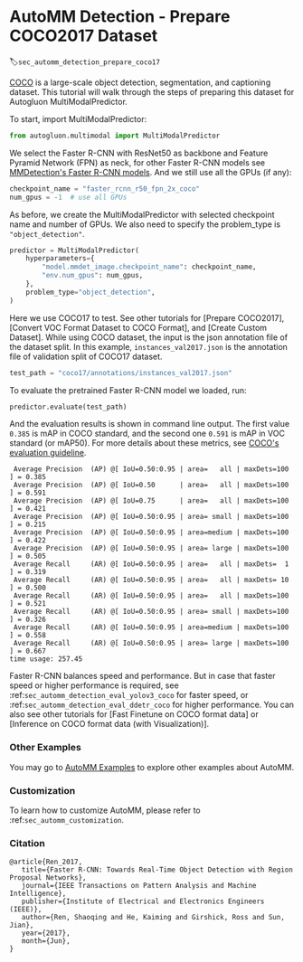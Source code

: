 # AutoMM Detection - Prepare COCO2017 Dataset
:label:`sec_automm_detection_prepare_coco17`

[COCO](https://cocodataset.org/#home) is a large-scale object detection, segmentation, and captioning dataset. 
This tutorial will walk through the steps of preparing this dataset for Autogluon MultiModalPredictor.

To start, import MultiModalPredictor:

```python
from autogluon.multimodal import MultiModalPredictor
```

We select the Faster R-CNN with ResNet50 as backbone and Feature Pyramid Network (FPN) as neck,
for other Faster R-CNN models see [MMDetection's Faster R-CNN models](https://github.com/open-mmlab/mmdetection/tree/master/configs/faster_rcnn). 
And we still use all the GPUs (if any):

```python
checkpoint_name = "faster_rcnn_r50_fpn_2x_coco"
num_gpus = -1  # use all GPUs
```

As before, we create the MultiModalPredictor with selected checkpoint name and number of GPUs.
We also need to specify the problem_type is `"object_detection"`.

```python
predictor = MultiModalPredictor(
    hyperparameters={
        "model.mmdet_image.checkpoint_name": checkpoint_name,
        "env.num_gpus": num_gpus,
    },
    problem_type="object_detection",
)
```

Here we use COCO17 to test. 
See other tutorials for \[Prepare COCO2017], \[Convert VOC Format Dataset to COCO Format], and \[Create Custom Dataset].
While using COCO dataset, the input is the json annotation file of the dataset split.
In this example, `instances_val2017.json` is the annotation file of validation split of COCO17 dataset.

```python
test_path = "coco17/annotations/instances_val2017.json"
```

To evaluate the pretrained Faster R-CNN model we loaded, run:

```python
predictor.evaluate(test_path)
```

And the evaluation results is shown in command line output. The first value `0.385` is mAP in COCO standard, and the second one `0.591` is mAP in VOC standard (or mAP50). For more details about these metrics, see [COCO's evaluation guideline](https://cocodataset.org/#detection-eval).

```
 Average Precision  (AP) @[ IoU=0.50:0.95 | area=   all | maxDets=100 ] = 0.385
 Average Precision  (AP) @[ IoU=0.50      | area=   all | maxDets=100 ] = 0.591
 Average Precision  (AP) @[ IoU=0.75      | area=   all | maxDets=100 ] = 0.421
 Average Precision  (AP) @[ IoU=0.50:0.95 | area= small | maxDets=100 ] = 0.215
 Average Precision  (AP) @[ IoU=0.50:0.95 | area=medium | maxDets=100 ] = 0.422
 Average Precision  (AP) @[ IoU=0.50:0.95 | area= large | maxDets=100 ] = 0.505
 Average Recall     (AR) @[ IoU=0.50:0.95 | area=   all | maxDets=  1 ] = 0.319
 Average Recall     (AR) @[ IoU=0.50:0.95 | area=   all | maxDets= 10 ] = 0.500
 Average Recall     (AR) @[ IoU=0.50:0.95 | area=   all | maxDets=100 ] = 0.521
 Average Recall     (AR) @[ IoU=0.50:0.95 | area= small | maxDets=100 ] = 0.326
 Average Recall     (AR) @[ IoU=0.50:0.95 | area=medium | maxDets=100 ] = 0.558
 Average Recall     (AR) @[ IoU=0.50:0.95 | area= large | maxDets=100 ] = 0.667
time usage: 257.45
```

Faster R-CNN balances speed and performance. 
But in case that faster speed or higher performance is required, 
see :ref:`sec_automm_detection_eval_yolov3_coco` for faster speed,
or :ref:`sec_automm_detection_eval_ddetr_coco` for higher performance.
You can also see other tutorials for \[Fast Finetune on COCO format data] or \[Inference on COCO format data (with Visualization)].

### Other Examples

You may go to [AutoMM Examples](https://github.com/awslabs/autogluon/tree/master/examples/automm) to explore other examples about AutoMM.

### Customization
To learn how to customize AutoMM, please refer to :ref:`sec_automm_customization`.

### Citation
```
@article{Ren_2017,
   title={Faster R-CNN: Towards Real-Time Object Detection with Region Proposal Networks},
   journal={IEEE Transactions on Pattern Analysis and Machine Intelligence},
   publisher={Institute of Electrical and Electronics Engineers (IEEE)},
   author={Ren, Shaoqing and He, Kaiming and Girshick, Ross and Sun, Jian},
   year={2017},
   month={Jun},
}
```